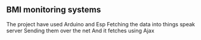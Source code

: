 ## BMI monitoring systems 

The project have used Arduino and Esp 
Fetching the data into things speak server
Sending them over the net
And it fetches using Ajax